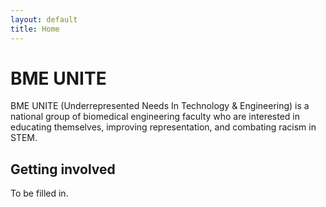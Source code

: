 ```yaml
---
layout: default
title: Home
---
```


# BME UNITE

BME UNITE (Underrepresented Needs In Technology & Engineering) is a national group of biomedical engineering faculty who are interested in educating themselves, improving representation, and combating racism in STEM.

## Getting involved

To be filled in.
